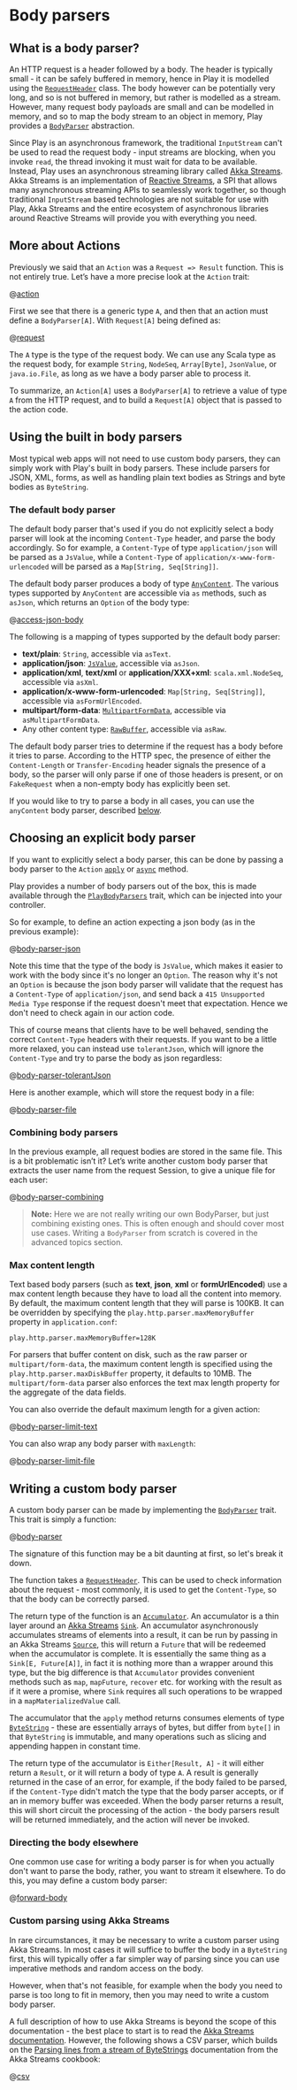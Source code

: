 <!--- Copyright (C) Lightbend Inc. <https://www.lightbend.com> -->
# Body parsers

## What is a body parser?

An HTTP request is a header followed by a body.  The header is typically small - it can be safely buffered in memory, hence in Play it is modelled using the [`RequestHeader`](api/scala/play/api/mvc/RequestHeader.html) class.  The body however can be potentially very long, and so is not buffered in memory, but rather is modelled as a stream.  However, many request body payloads are small and can be modelled in memory, and so to map the body stream to an object in memory, Play provides a [`BodyParser`](api/scala/play/api/mvc/BodyParser.html) abstraction.

Since Play is an asynchronous framework, the traditional `InputStream` can't be used to read the request body - input streams are blocking, when you invoke `read`, the thread invoking it must wait for data to be available.  Instead, Play uses an asynchronous streaming library called [Akka Streams](https://doc.akka.io/docs/akka/2.6/stream/index.html?language=scala).  Akka Streams is an implementation of [Reactive Streams](http://www.reactive-streams.org/), a SPI that allows many asynchronous streaming APIs to seamlessly work together, so though traditional `InputStream` based technologies are not suitable for use with Play, Akka Streams and the entire ecosystem of asynchronous libraries around Reactive Streams will provide you with everything you need.

## More about Actions

Previously we said that an `Action` was a `Request => Result` function. This is not entirely true. Let’s have a more precise look at the `Action` trait:

@[action](code/ScalaBodyParsers.scala)

First we see that there is a generic type `A`, and then that an action must define a `BodyParser[A]`. With `Request[A]` being defined as:

@[request](code/ScalaBodyParsers.scala)

The `A` type is the type of the request body. We can use any Scala type as the request body, for example `String`, `NodeSeq`, `Array[Byte]`, `JsonValue`, or `java.io.File`, as long as we have a body parser able to process it.

To summarize, an `Action[A]` uses a `BodyParser[A]` to retrieve a value of type `A` from the HTTP request, and to build a `Request[A]` object that is passed to the action code.

## Using the built in body parsers

Most typical web apps will not need to use custom body parsers, they can simply work with Play's built in body parsers.  These include parsers for JSON, XML, forms, as well as handling plain text bodies as Strings and byte bodies as `ByteString`.

### The default body parser

The default body parser that's used if you do not explicitly select a body parser will look at the incoming `Content-Type` header, and parse the body accordingly.  So for example, a `Content-Type` of type `application/json` will be parsed as a `JsValue`, while a `Content-Type` of `application/x-www-form-urlencoded` will be parsed as a `Map[String, Seq[String]]`.

The default body parser produces a body of type [`AnyContent`](api/scala/play/api/mvc/AnyContent.html).  The various types supported by `AnyContent` are accessible via `as` methods, such as `asJson`, which returns an `Option` of the body type:

@[access-json-body](code/ScalaBodyParsers.scala)

The following is a mapping of types supported by the default body parser:

- **text/plain**: `String`, accessible via `asText`.
- **application/json**: [`JsValue`](https://static.javadoc.io/com.typesafe.play/play-json_2.13/2.6.9/play/api/libs/json/JsValue.html), accessible via `asJson`.
- **application/xml**, **text/xml** or **application/XXX+xml**: `scala.xml.NodeSeq`, accessible via `asXml`.
- **application/x-www-form-urlencoded**: `Map[String, Seq[String]]`, accessible via `asFormUrlEncoded`.
- **multipart/form-data**: [`MultipartFormData`](api/scala/play/api/mvc/MultipartFormData.html), accessible via `asMultipartFormData`.
- Any other content type: [`RawBuffer`](api/scala/play/api/mvc/RawBuffer.html), accessible via `asRaw`.

The default body parser tries to determine if the request has a body before it tries to parse. According to the HTTP spec, the presence of either the `Content-Length` or `Transfer-Encoding` header signals the presence of a body, so the parser will only parse if one of those headers is present, or on `FakeRequest` when a non-empty body has explicitly been set.

If you would like to try to parse a body in all cases, you can use the `anyContent` body parser, described [below](#Choosing-an-explicit-body-parser).

## Choosing an explicit body parser

If you want to explicitly select a body parser, this can be done by passing a body parser to the `Action` [`apply`](api/scala/play/api/mvc/ActionBuilder.html#apply[A]\(bodyParser:play.api.mvc.BodyParser[A]\)\(block:R[A]=%3Eplay.api.mvc.Result\):play.api.mvc.Action[A]) or [`async`](api/scala/play/api/mvc/ActionBuilder.html#async[A]\(bodyParser:play.api.mvc.BodyParser[A]\)\(block:R[A]=%3Escala.concurrent.Future[play.api.mvc.Result]\):play.api.mvc.Action[A]) method.

Play provides a number of body parsers out of the box, this is made available through the [`PlayBodyParsers`](api/scala/play/api/mvc/PlayBodyParsers.html) trait, which can be injected into your controller.

So for example, to define an action expecting a json body (as in the previous example):

@[body-parser-json](code/ScalaBodyParsers.scala)

Note this time that the type of the body is `JsValue`, which makes it easier to work with the body since it's no longer an `Option`.  The reason why it's not an `Option` is because the json body parser will validate that the request has a `Content-Type` of `application/json`, and send back a `415 Unsupported Media Type` response if the request doesn't meet that expectation.  Hence we don't need to check again in our action code.

This of course means that clients have to be well behaved, sending the correct `Content-Type` headers with their requests.  If you want to be a little more relaxed, you can instead use `tolerantJson`, which will ignore the `Content-Type` and try to parse the body as json regardless:

@[body-parser-tolerantJson](code/ScalaBodyParsers.scala)

Here is another example, which will store the request body in a file:

@[body-parser-file](code/ScalaBodyParsers.scala)

### Combining body parsers

In the previous example, all request bodies are stored in the same file. This is a bit problematic isn’t it? Let’s write another custom body parser that extracts the user name from the request Session, to give a unique file for each user:

@[body-parser-combining](code/ScalaBodyParsers.scala)

> **Note:** Here we are not really writing our own BodyParser, but just combining existing ones. This is often enough and should cover most use cases. Writing a `BodyParser` from scratch is covered in the advanced topics section.

### Max content length

Text based body parsers (such as **text**, **json**, **xml** or **formUrlEncoded**) use a max content length because they have to load all the content into memory.  By default, the maximum content length that they will parse is 100KB.  It can be overridden by specifying the `play.http.parser.maxMemoryBuffer` property in `application.conf`:

    play.http.parser.maxMemoryBuffer=128K

For parsers that buffer content on disk, such as the raw parser or `multipart/form-data`, the maximum content length is specified using the `play.http.parser.maxDiskBuffer` property, it defaults to 10MB.  The `multipart/form-data` parser also enforces the text max length property for the aggregate of the data fields.

You can also override the default maximum length for a given action:

@[body-parser-limit-text](code/ScalaBodyParsers.scala)

You can also wrap any body parser with `maxLength`:

@[body-parser-limit-file](code/ScalaBodyParsers.scala)

## Writing a custom body parser

A custom body parser can be made by implementing the [`BodyParser`](api/scala/play/api/mvc/BodyParser.html) trait.  This trait is simply a function:

@[body-parser](code/ScalaBodyParsers.scala)

The signature of this function may be a bit daunting at first, so let's break it down.

The function takes a [`RequestHeader`](api/scala/play/api/mvc/RequestHeader.html).  This can be used to check information about the request - most commonly, it is used to get the `Content-Type`, so that the body can be correctly parsed.

The return type of the function is an [`Accumulator`](api/scala/play/api/libs/streams/Accumulator.html).  An accumulator is a thin layer around an [Akka Streams](https://doc.akka.io/docs/akka/2.6/stream/index.html?language=scala) [`Sink`](https://doc.akka.io/api/akka/2.5/index.html#akka.stream.scaladsl.Sink).  An accumulator asynchronously accumulates streams of elements into a result, it can be run by passing in an Akka Streams [`Source`](https://doc.akka.io/api/akka/2.5/index.html#akka.stream.scaladsl.Source), this will return a `Future` that will be redeemed when the accumulator is complete.  It is essentially the same thing as a `Sink[E, Future[A]]`, in fact it is nothing more than a wrapper around this type, but the big difference is that `Accumulator` provides convenient methods such as `map`, `mapFuture`, `recover` etc. for working with the result as if it were a promise, where `Sink` requires all such operations to be wrapped in a `mapMaterializedValue` call.

The accumulator that the `apply` method returns consumes elements of type [`ByteString`](https://doc.akka.io/api/akka/2.5/akka/util/ByteString.html) - these are essentially arrays of bytes, but differ from `byte[]` in that `ByteString` is immutable, and many operations such as slicing and appending happen in constant time.

The return type of the accumulator is `Either[Result, A]` - it will either return a `Result`, or it will return a body of type `A`.  A result is generally returned in the case of an error, for example, if the body failed to be parsed, if the `Content-Type` didn't match the type that the body parser accepts, or if an in memory buffer was exceeded.  When the body parser returns a result, this will short circuit the processing of the action - the body parsers result will be returned immediately, and the action will never be invoked.

### Directing the body elsewhere

One common use case for writing a body parser is for when you actually don't want to parse the body, rather, you want to stream it elsewhere.  To do this, you may define a custom body parser:

@[forward-body](code/ScalaBodyParsers.scala)

### Custom parsing using Akka Streams

In rare circumstances, it may be necessary to write a custom parser using Akka Streams.  In most cases it will suffice to buffer the body in a `ByteString` first, this will typically offer a far simpler way of parsing since you can use imperative methods and random access on the body.

However, when that's not feasible, for example when the body you need to parse is too long to fit in memory, then you may need to write a custom body parser.

A full description of how to use Akka Streams is beyond the scope of this documentation - the best place to start is to read the [Akka Streams documentation](https://doc.akka.io/docs/akka/2.6/stream/index.html?language=scala).  However, the following shows a CSV parser, which builds on the [Parsing lines from a stream of ByteStrings](https://doc.akka.io/docs/akka/2.6/stream/stream-cookbook.html?language=scala#parsing-lines-from-a-stream-of-bytestrings) documentation from the Akka Streams cookbook:

@[csv](code/ScalaBodyParsers.scala)
